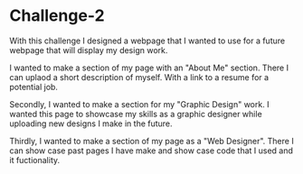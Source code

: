 # Challenge-2

With this challenge I designed a webpage that I wanted to use for a future webpage that will display my design work.

I wanted to make a section of my page with an "About Me" section. There I can uplaod a short description of myself. With a link to a resume for a potential job.

Secondly, I wanted to make a section for my "Graphic Design" work. I wanted this page to showcase my skills as a graphic designer while uploading new designs I make in the future.

Thirdly, I wanted to make a section of my page as a  "Web Designer". There I can show case past pages I have make and show case code that I used and it fuctionality.
